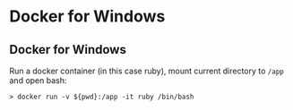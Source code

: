 # Docker for Windows

## Docker for Windows

Run a docker container \(in this case ruby\), mount current directory to `/app` and open bash:

`> docker run -v ${pwd}:/app -it ruby /bin/bash`

